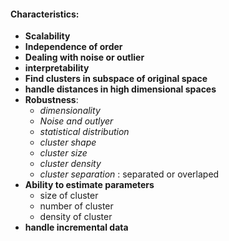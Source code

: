 #### Characteristics:
* __Scalability__
* __Independence of order__
* __Dealing with noise or outlier__
* __interpretability__
* __Find clusters in subspace of original space__
* __handle distances in high dimensional spaces__
* __Robustness__:
	- _dimensionality_
	- _Noise and outlyer_
	- _statistical distribution_
	- _cluster shape_
	- _cluster size_
	- _cluster density_
	- _cluster separation_ : separated or overlaped
* __Ability to estimate parameters__
	- size of cluster
	- number of cluster
	- density of cluster
* __handle incremental data__